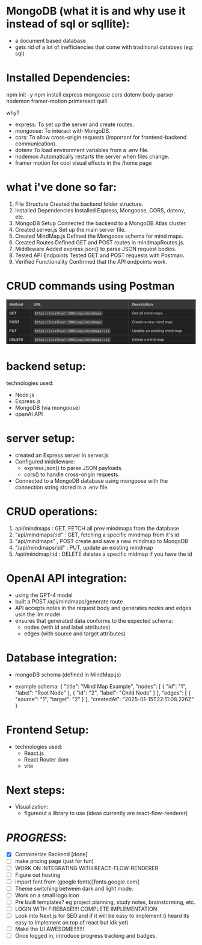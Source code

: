 # MongoDB (what it is and why use it instead of sql or sqllite):

- a document based database
- gets rid of a lot of inefficiencies that come with traditional databses (eg: sql)

# Installed Dependencies:

npm init -y
npm install express mongoose cors dotenv body-parser nodemon framer-motion primereact quill

why?

- express: To set up the server and create routes.
- mongoose: To interact with MongoDB.
- cors: To allow cross-origin requests (important for frontend-backend communication).
- dotenv To load environment variables from a .env file.
- nodemon Automatically restarts the server when files change.
- framer motion for cool visual effects in the /home page

# what i've done so far:

1. File Structure Created the backend folder structure.
2. Installed Dependencies Installed Express, Mongoose, CORS, dotenv, etc.
3. MongoDB Setup Connected the backend to a MongoDB Atlas cluster.
4. Created server.js Set up the main server file.
5. Created MindMap.js Defined the Mongoose schema for mind maps.
6. Created Routes Defined GET and POST routes in mindmapRoutes.js.
7. Middleware Added express.json() to parse JSON request bodies.
8. Tested API Endpoints Tested GET and POST requests with Postman.
9. Verified Functionality Confirmed that the API endpoints work.

# CRUD commands using Postman

![alt text](image.png)

# backend setup:

technologies used:

- Node.js
- Express.js
- MongoDB (via mongoose)
- openAI API

# server setup:

- created an Express server in server.js
- Configured middleware:
  - express.json() to parse JSON payloads.
  - cors() to handle cross-origin requests.
- Connected to a MongoDB database using mongoose with the connection string stored in a .env file.

# CRUD operations:

1. api/mindmaps : GET, FETCH all prev mindmaps from the database
2. "api/mindmaps/:id" : GET, fetching a specific mindmap from it's id
3. "api/mindmaps" , POST create and save a new mindmap to MongoDB
4. "/api/mindmaps/:id" : PUT, update an existing mindmap
5. /api/mindmap/:id : DELETE deletes a specific midmap if you have the id

# OpenAI API integration:

- using the GPT-4 model
- built a POST /api/mindmaps/generate route
- API accepts notes in the request body and generates nodes and edges usin the llm model
- ensures that generated data conforms to the expected schema:
  - nodes (with id and label attributes)
  - edges (with source and target attributes)

# Database integration:

- mongoDB schema (defined in MindMap.js)

- example schema:
  {
  "title": "Mind Map Example",
  "nodes": [
  { "id": "1", "label": "Root Node" },
  { "id": "2", "label": "Child Node" }
  ],
  "edges": [
  { "source": "1", "target": "2" }
  ],
  "createdAt": "2025-01-15T22:11:08.226Z"
  }

# Frontend Setup:

- technologies used:
  - React.js
  - React Router dom
  - vite

# Next steps:

- Visualization:
  - figureout a library to use (ideas currently are react-flow-renderer)

# **_PROGRESS_**:

- [x] Containerize Backend [done]
- [ ] make pricing page (just for fun)
- [ ] WORK ON INTEGRATING WITH REACT-FLOW-RENDERER
- [ ] Figure out hosting
- [ ] import font from (google fonts)[fonts.google.com]
- [ ] Theme switching between dark and light mode.
- [ ] Work on a small logo icon
- [ ] Pre built templates? eg project planning, study notes, brainstorming, etc.
- [ ] LOGIN WITH FIREBASE!!!! COMPLETE IMPLEMENTATION
- [ ] Look into Next.js for SEO and if it will be easy to implement (i heard its easy to implement on top of react but idk yet)
- [ ] Make the UI AWESOME!!!!!!!
- [ ] Once logged in, introduce progress tracking and badges.
